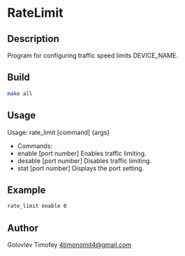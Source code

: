 # RateLimit
## Description
Program for configuring traffic speed limits DEVICE_NAME.
## Build
```sh
make all
```
## Usage
Usage: rate_limit [command] {args}
- Commands:
- enable  [port number] Enables traffic limiting.
- desable [port number] Disables traffic limiting.
- stat    [port number] Displays the port setting.

## Example
```sh
rate_limit enable 0
```

## Author
Golovlev Timofey 4timonomit4@gmail.com
